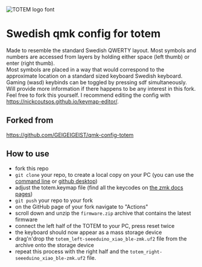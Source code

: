 <picture>
  <source media="(prefers-color-scheme: dark)" srcset="/docs/images/TOTEM_logo_dark.svg">
  <source media="(prefers-color-scheme: light)" srcset="/docs/images/TOTEM_logo_bright.svg">
  <img alt="TOTEM logo font" src="/docs/images/TOTEM_logo_bright.svg">
</picture>

# Swedish qmk config for totem
Made to resemble the standard Swedish QWERTY layout. Most symbols and numbers are accessed from layers by holding either space (left thumb) or enter (right thumb).  
Most symbols are placed in a way that would correspond to the approximate location on a standard sized keyboard Swedish keyboard.  
Gaming (wasd) keybinds can be toggled by pressing sdf simultaneously.  
Will provide more information if there happens to be any interest in this fork.  
Feel free to fork this yourself. I recommend editing the config with https://nickcoutsos.github.io/keymap-editor/.

## Forked from 
https://github.com/GEIGEIGEIST/qmk-config-totem

## How to use
- fork this repo
- `git clone` your repo, to create a local copy on your PC (you can use the [command line](https://www.atlassian.com/git/tutorials) or [github desktop](https://desktop.github.com/))
- adjust the totem.keymap file (find all the keycodes on [the zmk docs pages](https://zmk.dev/docs/codes/))
- `git push` your repo to your fork
- on the GitHub page of your fork navigate to "Actions"
- scroll down and unzip the `firmware.zip` archive that contains the latest firmware
- connect the left half of the TOTEM to your PC, press reset twice
- the keyboard should now appear as a mass storage device
- drag'n'drop the `totem_left-seeeduino_xiao_ble-zmk.uf2` file from the archive onto the storage device
- repeat this process with the right half and the `totem_right-seeeduino_xiao_ble-zmk.uf2` file.
